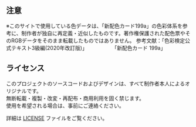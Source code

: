 ## 注意
※このサイトで使用している色データは、「新配色カード199a」の色彩体系を参考に、制作者が独自に再定義・近似したものです。著作権保護された配色票やそのRGBデータをそのまま転載したものではありません。
参考文献：「色彩検定公式テキスト3級編(2020年改訂版)」
　　　　　「新配色カード 199a」

## ライセンス

このプロジェクトのソースコードおよびデザインは、すべて制作者本人によるオリジナルです。  
無断転載・複製・改変・再配布・商用利用を固く禁じます。  
使用を希望される場合は、事前にご連絡ください。

詳細は [LICENSE](./LICENSE) ファイルをご覧ください。